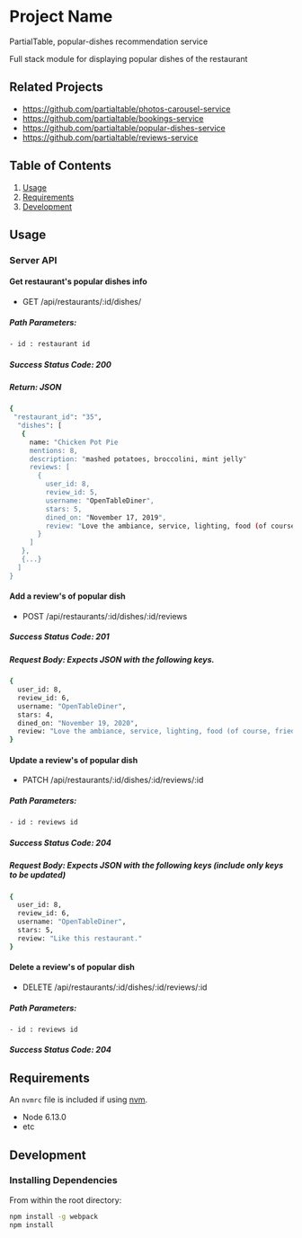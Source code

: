 # Project Name
PartialTable, popular-dishes recommendation service

Full stack module for displaying popular dishes of the restaurant

## Related Projects
  - https://github.com/partialtable/photos-carousel-service
  - https://github.com/partialtable/bookings-service
  - https://github.com/partialtable/popular-dishes-service
  - https://github.com/partialtable/reviews-service

## Table of Contents

1. [Usage](#Usage)
1. [Requirements](#requirements)
1. [Development](#development)

## Usage

### Server API

#### Get restaurant's popular dishes info
- GET /api/restaurants/:id/dishes/
##### Path Parameters:
```sh
- id : restaurant id
```
##### Success Status Code: 200
##### Return: JSON
```sh
{
 "restaurant_id": "35",
  "dishes": [
   {
     name: "Chicken Pot Pie
     mentions: 8,
     description: "mashed potatoes, broccolini, mint jelly"
     reviews: [
       {
         user_id: 8,
         review_id: 5,
         username: "OpenTableDiner",
         stars: 5,
         dined_on: "November 17, 2019",
         review: "Love the ambiance, service, lighting, food (of course, fried chicken was superb) and Dimitri manages to always greet his guests as if they were family, which is so rare in this town"
       }
     ]
   },
   {...}
  ]
}
```
#### Add a review's of popular dish
- POST /api/restaurants/:id/dishes/:id/reviews
##### Success Status Code: 201
##### Request Body: Expects JSON with the following keys.
```sh
{
  user_id: 8,
  review_id: 6,
  username: "OpenTableDiner",
  stars: 4,
  dined_on: "November 19, 2020",
  review: "Love the ambiance, service, lighting, food (of course, fried chicken was superb) and Dimitri manages to always greet his guests as if they were family, which is so rare in this town"
}
```

#### Update a review's of popular dish
- PATCH /api/restaurants/:id/dishes/:id/reviews/:id
##### Path Parameters:
```sh
- id : reviews id
```
##### Success Status Code: 204
##### Request Body: Expects JSON with the following keys (include only keys to be updated)
```sh
{
  user_id: 8,
  review_id: 6,
  username: "OpenTableDiner",
  stars: 5,
  review: "Like this restaurant."
}
```

#### Delete a review's of popular dish
- DELETE /api/restaurants/:id/dishes/:id/reviews/:id
##### Path Parameters:
```sh
- id : reviews id
```
##### Success Status Code: 204


## Requirements

An `nvmrc` file is included if using [nvm](https://github.com/creationix/nvm).

- Node 6.13.0
- etc

## Development

### Installing Dependencies

From within the root directory:

```sh
npm install -g webpack
npm install
```